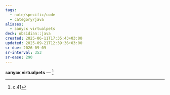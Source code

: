 ```yaml
---
tags:
  - note/specific/code
  - category/java
aliases:
  - запуск virtualpets
deck: obsidian::java
created: 2025-06-11T17:35:43+03:00
updated: 2025-09-21T12:39:36+03:00
sr-due: 2026-09-09
sr-interval: 353
sr-ease: 290
---
```


**запуск virtualpets**
—
[^1]

[^1]: c.41
